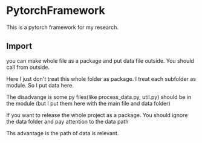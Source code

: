 # PytorchFramework

This is a pytorch framework for my research.

## Import

you can make whole file as a package and put data file outside. You should call from outside.

Here I just don't treat this whole folder as package. I treat each subfolder as module. So I put data here.

The disadvange is some py files(like process_data.py, util.py) should be in the module (but I put them here with the main file and data folder)

If you want to release the whole project as a package. You should ignore the data folder and pay attention to the data path

Ths advantage is the path of data is relevant.
